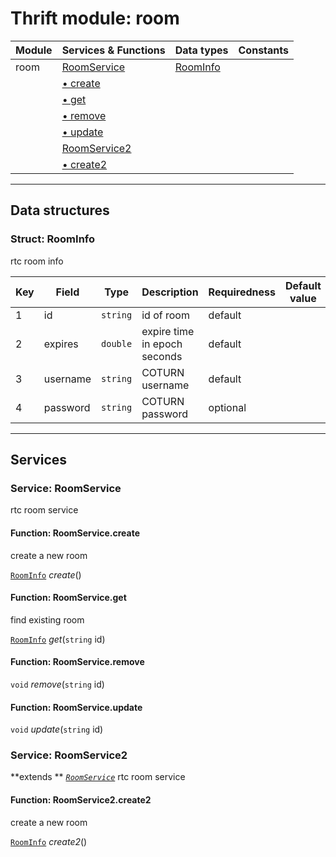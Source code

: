 # Thrift module: room

| Module | Services & Functions                             | Data types                   | Constants |
| ------ | ------------------------------------------------ | ---------------------------- | --------- |
| room   | [RoomService](#service-roomservice)              | [RoomInfo](#struct-roominfo) |           |
|        | [ &bull; create](#function-roomservicecreate)    |                              |           |
|        | [ &bull; get](#function-roomserviceget)          |                              |           |
|        | [ &bull; remove](#function-roomserviceremove)    |                              |           |
|        | [ &bull; update](#function-roomserviceupdate)    |                              |           |
|        | [RoomService2](#service-roomservice2)            |                              |           |
|        | [ &bull; create2](#function-roomservice2create2) |                              |           |

---

## Data structures

### Struct: RoomInfo

rtc room info

| Key | Field    | Type     | Description                  | Requiredness | Default value |
| --- | -------- | -------- | ---------------------------- | ------------ | ------------- |
| 1   | id       | `string` | id of room                   | default      |               |
| 2   | expires  | `double` | expire time in epoch seconds | default      |               |
| 3   | username | `string` | COTURN username              | default      |               |
| 4   | password | `string` | COTURN password              | optional     |               |

---

## Services

### Service: RoomService

rtc room service

#### Function: RoomService.create

create a new room

[`RoomInfo`](#struct-roominfo)
_create_()

#### Function: RoomService.get

find existing room

[`RoomInfo`](#struct-roominfo)
_get_(`string` id)

#### Function: RoomService.remove

`void`
_remove_(`string` id)

#### Function: RoomService.update

`void`
_update_(`string` id)

### Service: RoomService2

**extends ** _[`RoomService`](#service-roomservice)_
rtc room service

#### Function: RoomService2.create2

create a new room

[`RoomInfo`](#struct-roominfo)
_create2_()
